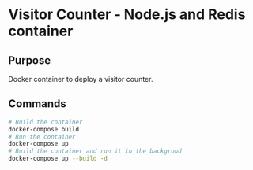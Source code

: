 <!-- ![](https://upload.wikimedia.org/wikipedia/commons/thumb/7/7e/Node.js_logo_2015.svg/2560px-Node.js_logo_2015.svg.png) ![](https://d1.awsstatic.com/acs/characters/Logos/Docker-Logo_Horizontel_279x131.b8a5c41e56b77706656d61080f6a0217a3ba356d.png) ![](https://upload.wikimedia.org/wikipedia/en/6/6b/Redis_Logo.svg) -->
# Visitor Counter - Node.js and Redis container
## Purpose
Docker container to deploy a visitor counter.
## Commands
```bash
# Build the container
docker-compose build
# Run the container
docker-compose up
# Build the container and run it in the backgroud
docker-compose up --build -d